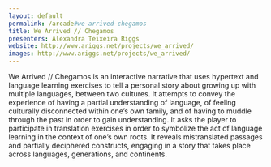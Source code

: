 ```yaml
---
layout: default
permalink: /arcade#we-arrived-chegamos
title: We Arrived // Chegamos
presenters: Alexandra Teixeira Riggs
website: http://www.ariggs.net/projects/we_arrived/
images: http://www.ariggs.net/projects/we_arrived/
---
```

We Arrived // Chegamos is an interactive narrative that uses hypertext and language learning exercises to tell a personal story about growing up with multiple languages, between two cultures. It attempts to convey the experience of having a partial understanding of language, of feeling culturally disconnected within one’s own family, and of having to muddle through the past in order to gain understanding. It asks the player to participate in translation exercises in order to symbolize the act of language learning in the context of one’s own roots. It reveals mistranslated passages and partially deciphered constructs, engaging in a story that takes place across languages, generations, and continents. 
